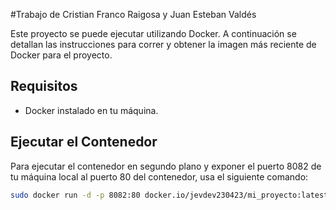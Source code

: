 #Trabajo de Cristian Franco Raigosa y Juan Esteban Valdés

Este proyecto se puede ejecutar utilizando Docker. A continuación se detallan las instrucciones para correr y obtener la imagen más reciente de Docker para el proyecto.

## Requisitos

- Docker instalado en tu máquina.

## Ejecutar el Contenedor

Para ejecutar el contenedor en segundo plano y exponer el puerto 8082 de tu máquina local al puerto 80 del contenedor, usa el siguiente comando:

```bash
sudo docker run -d -p 8082:80 docker.io/jevdev230423/mi_proyecto:latest
